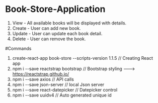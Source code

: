 # Book-Store-Application

1. View - All available books will be displayed with details.
2. Create - User can add new book.
3. Update - User can update each book detail.
4. Delete - User can remove the book.

#Commands

1. create-react-app book-store --scripts-version 1.1.5 // Creating React app
2. npm i --save reactstrap bootstrap // Bootstrap styling --->  https://reactstrap.github.io/
3. npm i --save axios // API calls
4. npm i --save json-server // local Json server
5. npm i --save react-datepicker // Datepicker control
6. npm i --save uuidv4 // Auto generated unique id
